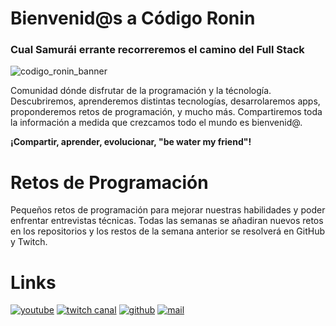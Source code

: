 # **Bienvenid@s a Código Ronin**
### Cual Samurái errante recorreremos el camino del Full Stack
![codigo_ronin_banner](https://user-images.githubusercontent.com/107611682/177037752-7cab5886-6b1e-45d2-830c-2b55c99338c9.png)

Comunidad dónde disfrutar de la programación y la técnología.
Descubriremos, aprenderemos distintas tecnologías, desarrolaremos apps, proponderemos retos de programación,  y mucho más.
Compartiremos toda la información a medida que crezcamos todo el mundo es bienvenid@.

**¡Compartir, aprender, evolucionar, "be water my friend"!**

# Retos de Programación
Pequeños retos de programación para mejorar nuestras habilidades y poder enfrentar entrevistas técnicas.
Todas las semanas se añadiran nuevos retos en los repositorios y los restos de la semana anterior se resolverá en GitHub y Twitch.
# Links
[![youtube](https://user-images.githubusercontent.com/107611682/177044711-c30fe104-79fd-4a74-aa3e-2e7bf9aba443.jpg)](https://www.youtube.com/channel/UCufTc7taro7_Rd5vCIsRbHA)
[![twitch canal](https://user-images.githubusercontent.com/107611682/177045344-a72304d5-0bc5-4b7f-92b9-c45dc1d6eabd.png)](https://twitch.tv/codigoronin)
[![github](https://user-images.githubusercontent.com/107611682/177045555-1c65a1d0-d637-4025-be08-1198c4b6f8af.png)]( https://github.com/codigoRonin)
[![mail](https://user-images.githubusercontent.com/107611682/177038913-61456b11-f273-4fdd-8909-89dd86710418.jpg)](mailto:codigoronin@gmail.com)



